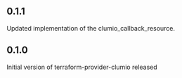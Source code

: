 ## 0.1.1
Updated implementation of the clumio_callback_resource.

## 0.1.0
Initial version of terraform-provider-clumio released